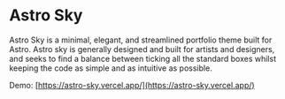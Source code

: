 # Astro Sky

Astro Sky is a minimal, elegant, and streamlined portfolio theme built for Astro. Astro sky is generally designed and built for artists and designers, and seeks to find a balance between ticking all the standard boxes whilst keeping the code as simple and as intuitive as possible.

Demo: [https://astro-sky.vercel.app/](https://astro-sky.vercel.app/)
